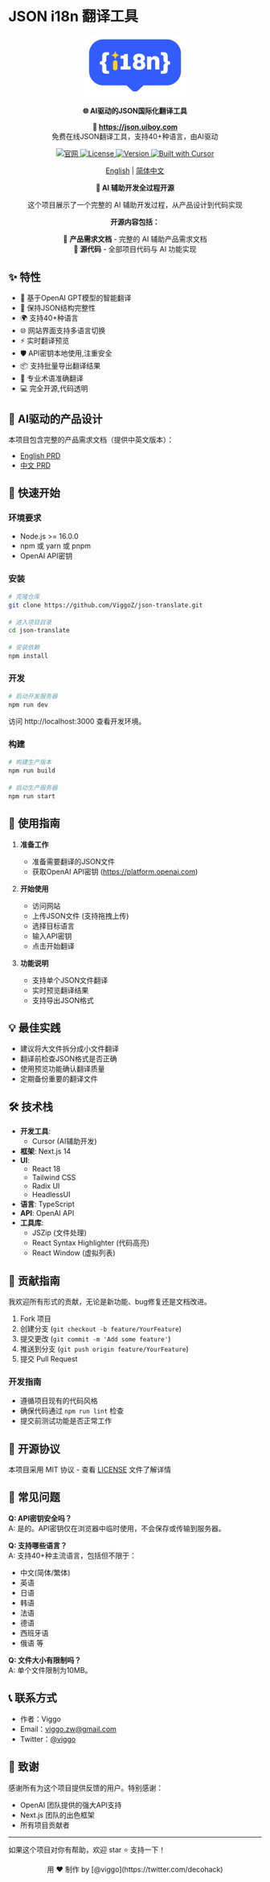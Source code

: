 # JSON i18n 翻译工具

<p align="center">
  <img src="public/logo-blue.png" alt="JSON Translate Logo" width="200"/>
</p>

<p align="center">
  <strong>🌐 AI驱动的JSON国际化翻译工具</strong>
</p>

<p align="center">
  <strong>🔗 <a href="https://json.uiboy.com">https://json.uiboy.com</a></strong><br>
  免费在线JSON翻译工具，支持40+种语言，由AI驱动
</p>

<p align="center">
  <a href="https://json.uiboy.com">
    <img src="https://img.shields.io/badge/官网-json.uiboy.com-blue?style=flat-square" alt="官网">
  </a>
  <a href="LICENSE">
    <img src="https://img.shields.io/badge/license-MIT-blue.svg" alt="License">
  </a>
  <a href="package.json">
    <img src="https://img.shields.io/badge/version-0.1.0-green.svg" alt="Version">
  </a>
  <a href="https://cursor.sh">
    <img src="https://img.shields.io/badge/Built%20with-Cursor-blue?style=flat" alt="Built with Cursor">
  </a>
</p>

<p align="center">
  <a href="/README.md">English</a> | 
  <a href="/README.zh.md">简体中文</a>
</p>

<p align="center">
  <strong>🎯 AI 辅助开发全过程开源</strong>
</p>

<p align="center">
  这个项目展示了一个完整的 AI 辅助开发过程，从产品设计到代码实现
</p>

<p align="center">
  <strong>开源内容包括：</strong>
</p>

<p align="center">
  🔸 <strong>产品需求文档</strong> - 完整的 AI 辅助产品需求文档<br>
  🔸 <strong>源代码</strong> - 全部项目代码与 AI 功能实现
</p>

## ✨ 特性

- 🤖 基于OpenAI GPT模型的智能翻译
- 🔄 保持JSON结构完整性
- 🌍 支持40+种语言
- 🌐 网站界面支持多语言切换
- ⚡️ 实时翻译预览
- 🛡️ API密钥本地使用,注重安全
- 📦 支持批量导出翻译结果
- 🎯 专业术语准确翻译
- 💻 完全开源,代码透明

## 📖 AI驱动的产品设计

本项目包含完整的产品需求文档（提供中英文版本）：
- [English PRD](./json-translator-prd.md)
- [中文 PRD](./json-translator-prd.zh.md)

## 🚀 快速开始

### 环境要求

- Node.js >= 16.0.0
- npm 或 yarn 或 pnpm
- OpenAI API密钥

### 安装

```bash
# 克隆仓库
git clone https://github.com/ViggoZ/json-translate.git

# 进入项目目录
cd json-translate

# 安装依赖
npm install
```

### 开发

```bash
# 启动开发服务器
npm run dev
```
访问 http://localhost:3000 查看开发环境。

### 构建

```bash
# 构建生产版本
npm run build

# 启动生产服务器
npm run start
```

## 📖 使用指南

1. **准备工作**
   - 准备需要翻译的JSON文件
   - 获取OpenAI API密钥 (https://platform.openai.com)

2. **开始使用**
   - 访问网站
   - 上传JSON文件 (支持拖拽上传)
   - 选择目标语言
   - 输入API密钥
   - 点击开始翻译

3. **功能说明**
   - 支持单个JSON文件翻译
   - 实时预览翻译结果
   - 支持导出JSON格式

## 💡 最佳实践

- 建议将大文件拆分成小文件翻译
- 翻译前检查JSON格式是否正确
- 使用预览功能确认翻译质量
- 定期备份重要的翻译文件

## 🛠 技术栈

- **开发工具**: 
  - Cursor (AI辅助开发)
- **框架**: Next.js 14
- **UI**: 
  - React 18
  - Tailwind CSS
  - Radix UI
  - HeadlessUI
- **语言**: TypeScript
- **API**: OpenAI API
- **工具库**:
  - JSZip (文件处理)
  - React Syntax Highlighter (代码高亮)
  - React Window (虚拟列表)

## 🤝 贡献指南

我欢迎所有形式的贡献，无论是新功能、bug修复还是文档改进。

1. Fork 项目
2. 创建分支 (`git checkout -b feature/YourFeature`)
3. 提交更改 (`git commit -m 'Add some feature'`)
4. 推送到分支 (`git push origin feature/YourFeature`)
5. 提交 Pull Request

### 开发指南
- 遵循项目现有的代码风格
- 确保代码通过 `npm run lint` 检查
- 提交前测试功能是否正常工作

## 📝 开源协议

本项目采用 MIT 协议 - 查看 [LICENSE](LICENSE) 文件了解详情

## 🙋 常见问题

**Q: API密钥安全吗？**  
A: 是的。API密钥仅在浏览器中临时使用，不会保存或传输到服务器。

**Q: 支持哪些语言？**  
A: 支持40+种主流语言，包括但不限于：
- 中文(简体/繁体)
- 英语
- 日语
- 韩语
- 法语
- 德语
- 西班牙语
- 俄语
等

**Q: 文件大小有限制吗？**  
A: 单个文件限制为10MB。

## 📞 联系方式

- 作者：Viggo
- Email：viggo.zw@gmail.com
- Twitter：[@viggo](https://twitter.com/decohack)

## 🌟 致谢

感谢所有为这个项目提供反馈的用户。特别感谢：

- OpenAI 团队提供的强大API支持
- Next.js 团队的出色框架
- 所有项目贡献者

---

如果这个项目对你有帮助，欢迎 star ⭐️ 支持一下！

<p align="center">用 ❤️ 制作 by [@viggo](https://twitter.com/decohack)</p>